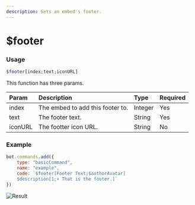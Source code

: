 ```yaml
---
description: Sets an embed's footer.
---
```


# $footer
### Usage
```php
$footer[index;text;iconURL]
```

This function has three params.

| Param | Description | Type | Required |
| :--- | :--- | :--- | :--- |
| index | The embed to add this footer to. | Integer | Yes |
| text | The footer text. | String | Yes |
| iconURL | The footter icon URL. | String | No |

### Example
```javascript
bot.commands.add({
    type: "basicCommand",
    name: "example",
    code: `$footer[Footer Text;$authorAvatar]
    $description[1;⬇️ That is the footer.]`
})
```
![Result](https://user-images.githubusercontent.com/69215413/138784258-dc175268-3501-4f38-a5c2-6c703a0ca000.png)